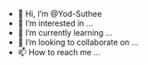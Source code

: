 - 👋 Hi, I’m @Yod-Suthee
- 👀 I’m interested in ...
- 🌱 I’m currently learning ...
- 💞️ I’m looking to collaborate on ...
- 📫 How to reach me ...

<!---
Yod-Suthee/Yod-Suthee is a ✨ special ✨ repository because its `README.md` (this file) appears on your GitHub profile.
You can click the Preview link to take a look at your changes.
--->
